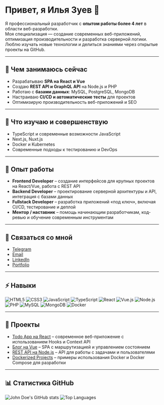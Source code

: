 # Привет, я Илья Зуев 👋

Я профессиональный разработчик с **опытом работы более 4 лет** в области веб-разработки.  
Моя специализация — создание современных веб-приложений, оптимизация производительности и разработка серверной логики. Люблю изучать новые технологии и делиться знаниями через открытые проекты на GitHub.

---

## 🔭 Чем занимаюсь сейчас
- Разрабатываю **SPA на React и Vue**
- Создаю **REST API и GraphQL API** на Node.js и PHP
- Работаю с **базами данных**: MySQL, PostgreSQL, MongoDB
- Настраиваю **CI/CD и автоматические тесты** для проектов
- Оптимизирую производительность веб-приложений и SEO

---

## 🌱 Что изучаю и совершенствую
- TypeScript и современные возможности JavaScript
- Next.js, Nuxt.js
- Docker и Kubernetes
- Современные подходы к тестированию и DevOps

---

## 💼 Опыт работы
- **Frontend Developer** – создание интерфейсов для крупных проектов на React/Vue, работа с REST API  
- **Backend Developer** – проектирование серверной архитектуры и API, интеграция с базами данных  
- **Fullstack Developer** – разработка приложений «под ключ», включая CI/CD, тестирование и деплой  
- **Ментор / наставник** – помощь начинающим разработчикам, код-ревью и обучение современным инструментам  

---

## 💬 Связаться со мной
- [Telegram](https://t.me/username)
- [Email](mailto:john.doe@test.com)
- [LinkedIn](https://linkedin.com/in/username)
- [Portfolio](https://yourportfolio.com)

---

## ⚡ Навыки
![HTML5](https://img.shields.io/badge/HTML5-E34F26?style=flat-square&logo=html5&logoColor=white)
![CSS3](https://img.shields.io/badge/CSS3-1572B6?style=flat-square&logo=css3&logoColor=white)
![JavaScript](https://img.shields.io/badge/JavaScript-F7DF1E?style=flat-square&logo=javascript&logoColor=black)
![TypeScript](https://img.shields.io/badge/TypeScript-3178C6?style=flat-square&logo=typescript&logoColor=white)
![React](https://img.shields.io/badge/React-61DAFB?style=flat-square&logo=react&logoColor=black)
![Vue.js](https://img.shields.io/badge/Vue.js-4FC08D?style=flat-square&logo=vue.js&logoColor=white)
![Node.js](https://img.shields.io/badge/Node.js-339933?style=flat-square&logo=node.js&logoColor=white)
![PHP](https://img.shields.io/badge/PHP-777BB4?style=flat-square&logo=php&logoColor=white)
![MySQL](https://img.shields.io/badge/MySQL-4479A1?style=flat-square&logo=mysql&logoColor=white)
![MongoDB](https://img.shields.io/badge/MongoDB-47A248?style=flat-square&logo=mongodb&logoColor=white)
![Docker](https://img.shields.io/badge/Docker-2496ED?style=flat-square&logo=docker&logoColor=white)

---

## 📂 Проекты
- [Todo App на React](https://github.com/john-doe/todo-app) – современное веб-приложение с использованием Hooks и Context API
- [Блог на Vue](https://github.com/john-doe/vue-blog) – SPA с маршрутизацией и управлением состоянием
- [REST API на Node.js](https://github.com/john-doe/node-api) – API для работы с задачами и пользователями
- [Dockerized Projects](https://github.com/john-doe/docker-projects) – примеры использования Docker и Docker Compose для разработки

---

## 📊 Статистика GitHub
![John Doe's GitHub stats](https://github-readme-stats.vercel.app/api?username=john-doe&show_icons=true&theme=radical)
![Top Languages](https://github-readme-stats.vercel.app/api/top-langs/?username=john-doe&layout=compact)
